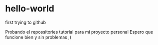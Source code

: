 # hello-world
first trying to github

Probando el repossitories tutorial para mi proyecto personal
Espero que funcione bien y sin problemas ;)
